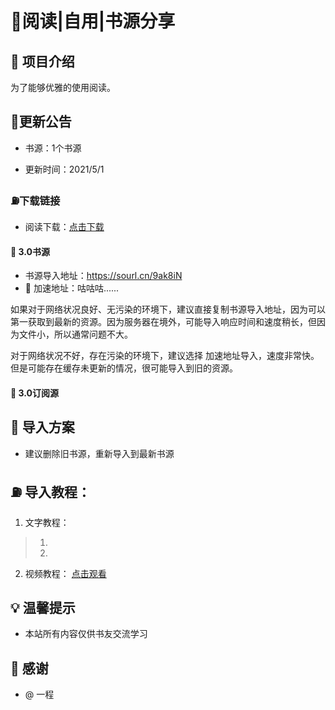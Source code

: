 
# 📕阅读|自用|书源分享

## :mega: 项目介绍
为了能够优雅的使用阅读。

## 🚗更新公告
- 书源：1个书源

- 更新时间：2021/5/1


### ⛽下载链接
- 阅读下载：[点击下载](https://ljyfx.lanzous.com/irY7Dncijda)


#### :ledger: 3.0书源
- 书源导入地址：https://sourl.cn/9ak8iN
- :bullettrain_side: 加速地址：咕咕咕......

如果对于网络状况良好、无污染的环境下，建议直接复制书源导入地址，因为可以第一获取到最新的资源。因为服务器在境外，可能导入响应时间和速度稍长，但因为文件小，所以通常问题不大。

对于网络状况不好，存在污染的环境下，建议选择 加速地址导入，速度非常快。但是可能存在缓存未更新的情况，很可能导入到旧的资源。

#### :satellite: 3.0订阅源

## :memo: 导入方案
- 建议删除旧书源，重新导入到最新书源

## :fuelpump: 导入教程：
1. 文字教程：
> 1.
> 2.



2. 视频教程：
[点击观看](https://www.bilibili.com/video/av584457207/)


## :bulb: 温馨提示
- 本站所有内容仅供书友交流学习

## :tada: 感谢
- @ 一程
